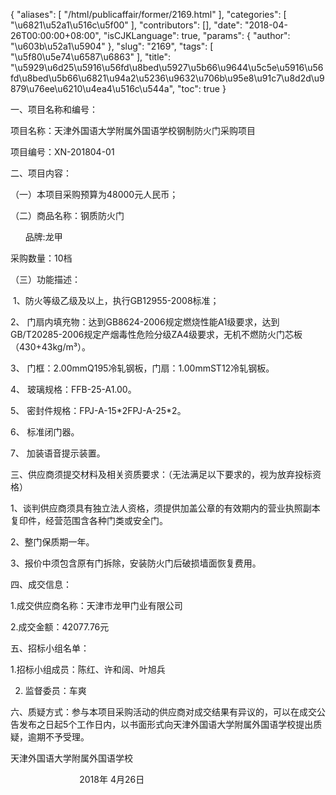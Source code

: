 {
    "aliases": [
        "/html/publicaffair/former/2169.html"
    ],
    "categories": [
        "\u6821\u52a1\u516c\u5f00"
    ],
    "contributors": [],
    "date": "2018-04-26T00:00:00+08:00",
    "isCJKLanguage": true,
    "params": {
        "author": "\u603b\u52a1\u5904"
    },
    "slug": "2169",
    "tags": [
        "\u5f80\u5e74\u6587\u6863"
    ],
    "title": "\u5929\u6d25\u5916\u56fd\u8bed\u5927\u5b66\u9644\u5c5e\u5916\u56fd\u8bed\u5b66\u6821\u94a2\u5236\u9632\u706b\u95e8\u91c7\u8d2d\u9879\u76ee\u6210\u4ea4\u516c\u544a",
    "toc": true
}

一、项目名称和编号：




项目名称：天津外国语大学附属外国语学校钢制防火门采购项目




项目编号：XN-201804-01




二、项目内容：




（一）本项目采购预算为48000元人民币；




（二）商品名称：钢质防火门




      品牌:龙甲




采购数量：10档




（三）功能描述：




 1、防火等级乙级及以上，执行GB12955-2008标准；




2、 门扇内填充物：达到GB8624-2006规定燃烧性能A1级要求，达到GB/T20285-2006规定产烟毒性危险分级ZA4级要求，无机不燃防火门芯板（430+43kg/m³）。




3、 门框：2.00mmQ195冷轧钢板，门扇：1.00mmST12冷轧钢板。




4、 玻璃规格：FFB-25-A1.00。




5、 密封件规格：FPJ-A-15\*2FPJ-A-25\*2。




6、 标准闭门器。




7、 加装语音提示装置。




三、供应商须提交材料及相关资质要求：（无法满足以下要求的，视为放弃投标资格）




1、谈判供应商须具有独立法人资格，须提供加盖公章的有效期内的营业执照副本复印件，经营范围含各种门类或安全门。




2、整门保质期一年。




3、报价中须包含原有门拆除，安装防火门后破损墙面恢复费用。




四、成交信息：




1.成交供应商名称：天津市龙甲门业有限公司 




2.成交金额：42077.76元




五、招标小组名单：




1.招标小组成员：陈红、许和阔、叶旭兵




2. 监督委员：车爽




六、质疑方式：参与本项目采购活动的供应商对成交结果有异议的，可以在成交公告发布之日起5个工作日内，以书面形式向天津外国语大学附属外国语学校提出质疑，逾期不予受理。




天津外国语大学附属外国语学校




                            2018年 4月26日


